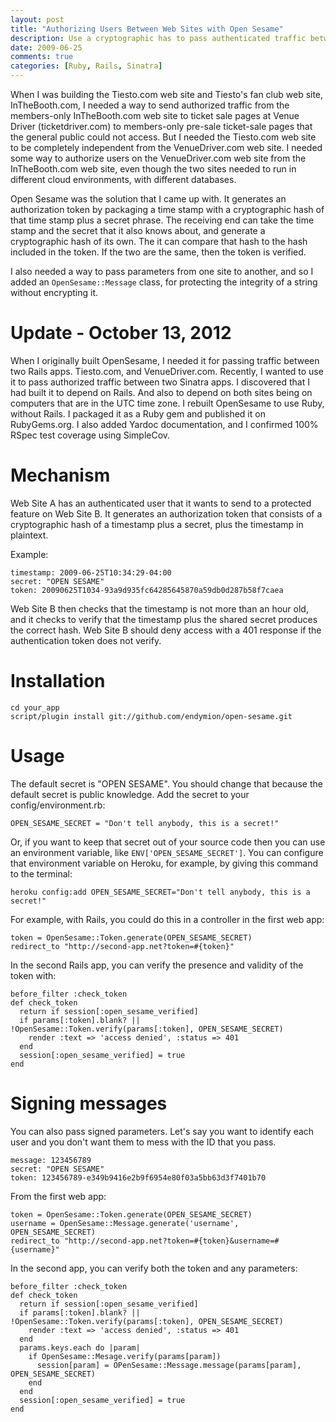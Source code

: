 ```yaml
---
layout: post
title: "Authorizing Users Between Web Sites with Open Sesame"
description: Use a cryptographic has to pass authenticated traffic between two web sites.
date: 2009-06-25
comments: true
categories: [Ruby, Rails, Sinatra]
---
```


When I was building the Tiesto.com web site and Tiesto's fan club web site, InTheBooth.com, I needed a way to send authorized traffic from the members-only InTheBooth.com web site to ticket sale pages at Venue Driver (ticketdriver.com) to members-only pre-sale ticket-sale pages that the general public could not access.  But I needed the Tiesto.com web site to be completely independent from the VenueDriver.com web site.  I needed some way to authorize users on the VenueDriver.com web site from the InTheBooth.com web site, even though the two sites needed to run in different cloud environments, with different databases.

Open Sesame was the solution that I came up with.  It generates an authorization token by packaging a time stamp with a cryptographic hash of that time stamp plus a secret phrase.  The receiving end can take the time stamp and the secret that it also knows about, and generate a cryptographic hash of its own.  The it can compare that hash to the hash included in the token.  If the two are the same, then the token is verified.

I also needed a way to pass parameters from one site to another, and so I added an ```OpenSesame::Message``` class, for protecting the integrity of a string without encrypting it.

# Update - October 13, 2012

When I originally built OpenSesame, I needed it for passing traffic between two Rails apps.  Tiesto.com, and VenueDriver.com.  Recently, I wanted to use it to pass authorized traffic between two Sinatra apps.  I discovered that I had built it to depend on Rails.  And also to depend on both sites being on computers that are in the UTC time zone.  I rebuilt OpenSesame to use Ruby, without Rails.  I packaged it as a Ruby gem and published it on RubyGems.org.  I also added Yardoc documentation, and I confirmed 100% RSpec test coverage using SimpleCov.

# Mechanism

Web Site A has an authenticated user that it wants to send to a protected feature on Web Site B.  It generates an authorization token that consists of a cryptographic hash of a timestamp plus a secret, plus the timestamp in plaintext.

Example:

    timestamp: 2009-06-25T10:34:29-04:00
    secret: "OPEN SESAME"
    token: 20090625T1034-93a9d935fc64285645870a59db0d287b58f7caea

Web Site B then checks that the timestamp is not more than an hour old, and it checks to verify that the timestamp plus the shared secret produces the correct hash.  Web Site B should deny access with a 401 response if the authentication token does not verify.

# Installation

    cd your_app
    script/plugin install git://github.com/endymion/open-sesame.git

# Usage

The default secret is "OPEN SESAME".  You should change that because the default secret is public knowledge.  Add the secret to your config/environment.rb:

    OPEN_SESAME_SECRET = "Don't tell anybody, this is a secret!"

Or, if you want to keep that secret out of your source code then you can use an environment variable, like ```ENV['OPEN_SESAME_SECRET']```.  You can configure that environment variable on Heroku, for example, by giving this command to the terminal:

    heroku config:add OPEN_SESAME_SECRET="Don't tell anybody, this is a secret!"

For example, with Rails, you could do this in a controller in the first web app:

    token = OpenSesame::Token.generate(OPEN_SESAME_SECRET)
    redirect_to "http://second-app.net?token=#{token}"

In the second Rails app, you can verify the presence and validity of the token with:

    before_filter :check_token
    def check_token
      return if session[:open_sesame_verified]
      if params[:token].blank? || !OpenSesame::Token.verify(params[:token], OPEN_SESAME_SECRET)
        render :text => 'access denied', :status => 401
      end
      session[:open_sesame_verified] = true
    end

# Signing messages

You can also pass signed parameters.  Let's say you want to identify each user and you don't want them to mess with the ID that you pass.

    message: 123456789
    secret: "OPEN SESAME"
    token: 123456789-e349b9416e2b9f6954e80f03a5bb63d3f7401b70

From the first web app:

    token = OpenSesame::Token.generate(OPEN_SESAME_SECRET)
    username = OpenSesame::Message.generate('username', OPEN_SESAME_SECRET)
    redirect_to "http://second-app.net?token=#{token}&username=#{username}"

In the second app, you can verify both the token and any parameters:

    before_filter :check_token
    def check_token
      return if session[:open_sesame_verified]
      if params[:token].blank? || !OpenSesame::Token.verify(params[:token], OPEN_SESAME_SECRET)
        render :text => 'access denied', :status => 401
      end
      params.keys.each do |param|
        if OpenSesame::Mesage.verify(params[param])
          session[param] = OPenSesame::Message.message(params[param], OPEN_SESAME_SECRET)
        end
      end
      session[:open_sesame_verified] = true
    end
